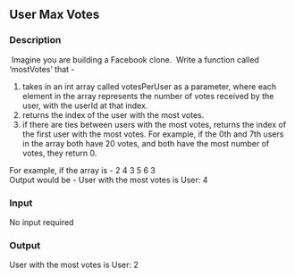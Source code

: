 ## User Max Votes

### Description

 Imagine you are building a Facebook clone.  Write a function called ‘mostVotes’ that -

1. takes in an int array called votesPerUser as a parameter, where each element in the array represents the number of votes received by the user, with the userId at that index.
2. returns the index of the user with the most votes.
3. if there are ties between users with the most votes, returns the index of the first user with the most votes. For example, if the 0th and 7th users in the array both have 20 votes, and both have the most number of votes, they return 0.

For example, if the array is - 2 4 3 5 6 3<br>
Output would be - User with the most votes is User: 4

### Input

No input required

### Output

User with the most votes is User: 2
